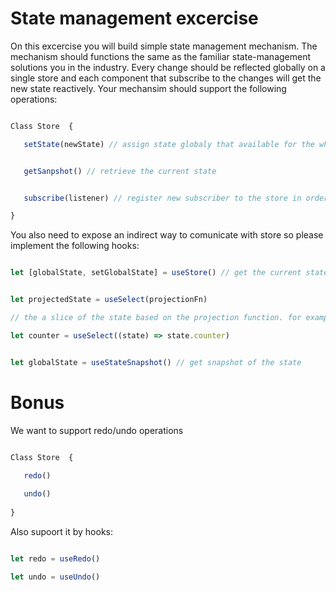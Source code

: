 # State management excercise

On this excercise you will build simple state management mechanism. The mechanism should functions the same as the familiar state-management solutions you in the industry.
Every change should be reflected globally on a single store and each component that subscribe to the changes will get the new state reactively. 
Your mechansim should support the following operations:

```javascript

Class Store  {

   setState(newState) // assign state globaly that available for the whole application


   getSanpshot() // retrieve the current state


   subscribe(listener) // register new subscriber to the store in order to be notified on changes

}

```


You also need to expose an indirect way to comunicate with store 
so please implement the following hooks:

```javascript

let [globalState, setGlobalState] = useStore() // get the current state and function that can manipulate the state


let projectedState = useSelect(projectionFn) 

// the a slice of the state based on the projection function. for example: 

let counter = useSelect((state) => state.counter)


let globalState = useStateSnapshot() // get snapshot of the state

```


# Bonus

We want to support redo/undo operations 

```javascript

Class Store  {

   redo() 
   
   undo()
   
}
``` 


Also supoort it by hooks:

```javascript

let redo = useRedo()

let undo = useUndo()

```


